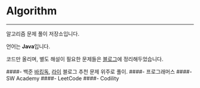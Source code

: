 # Algorithm
___
알고리즘 문제 풀이 저장소입니다.

언어는 **Java**입니다.

코드만 올리며, 별도 해설이 필요한 문제들은 [블로그](https://entrydeveloper.tistory.com)에 정리해두었습니다.

####- 백준
[바킹독](https://blog.encrypted.gg/category/%EA%B0%95%EC%A2%8C/%EC%8B%A4%EC%A0%84%20%EC%95%8C%EA%B3%A0%EB%A6%AC%EC%A6%98), [라이](https://blog.naver.com/PostList.naver?blogId=kks227&categoryNo=299&skinType=&skinId=&from=menu&userSelectMenu=true) 블로그 추천 문제 위주로 풀이.
####- 프로그래머스
####- SW Academy
####- LeetCode
####- Codility
